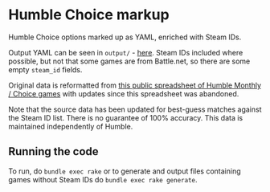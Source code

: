 # Humble Choice markup

Humble Choice options marked up as YAML, enriched with Steam IDs.

Output YAML can be seen in `output/` - [here](https://github.com/tomnatt/humble-choice/tree/main/output). Steam IDs included where possible, but not that some games are from Battle.net, so there are some empty `steam_id` fields.

Original data is reformatted from [this public spreadsheet of Humble Monthly / Choice games](https://docs.google.com/spreadsheets/d/1Y5ySEXPLZdmKFNdMOrGlCEVl6nb_G0X3nYCFSWIdktY/edit#gid=0) with updates since this spreadsheet was abandoned.

Note that the source data has been updated for best-guess matches against the Steam ID list. There is no guarantee of 100% accuracy. This data is maintained independently of Humble.

## Running the code

To run, do `bundle exec rake` or to generate and output files containing games without Steam IDs do `bundle exec rake generate`.
